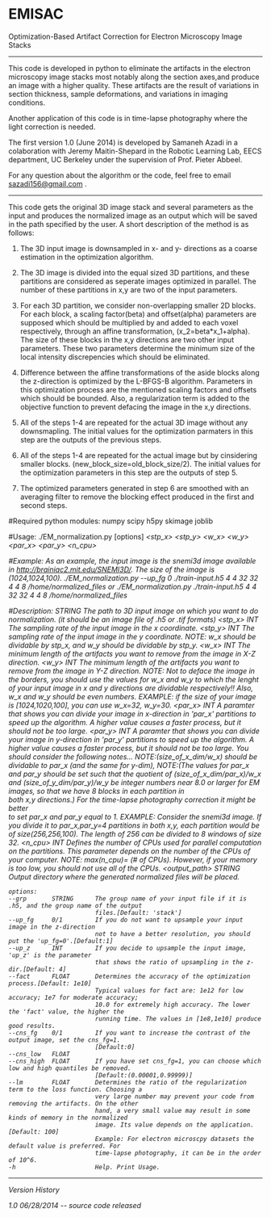 EMISAC
======

Optimization-Based Artifact Correction for Electron Microscopy Image Stacks

---------------------------------------------------------------------------------------------

This code is developed in python to eliminate the artifacts in the electron microscopy image
stacks most notably along the section axes,and produce an image with a higher quality. 
These artifacts are the result of variations in  section thickness, sample deformations,
and variations in imaging conditions.

Another application of this code is in time-lapse photography where the light correction 
is needed.

The first version 1.0 (June 2014) is developed by Samaneh Azadi in a colaboration with 
Jeremy Maitin-Shepard in the Robotic Learning Lab, EECS department, UC Berkeley under the 
supervision of Prof. Pieter Abbeel.

For any question about the algorithm or the code, feel free to email sazadi156@gmail.com .


------------------------------------------------------------------------------------------
This code gets the original 3D image stack and several parameters as the input and produces 
the normalized image as an output which will be saved in the path specified by the user.
A short description of the method is as follows:

1. The 3D input image is downsampled in x- and y- directions as a coarse estimation in the 
optimization algorithm.

2. The 3D image is divided into the equal sized 3D partitions, and these partitions 
are considered as seperate images optimized in parallel. The number of these partitions 
in x,y are two of the input parameters.

3. For each 3D partition, we consider non-overlapping smaller 2D blocks. For each block,
a scaling factor(beta) and offset(alpha) parameters are supposed which should be multiplied
by and added to each voxel respectively, through an affine transformation,
(x_2=beta*x_1+alpha). The size of these blocks in the x,y directions are two other
input parameters. These two parameters determine the minimum size of the local intensity
discrepencies which should be eliminated.
									

4. Difference between the affine transformations of the aside blocks along the z-direction is 
optimized by the L-BFGS-B algorithm. Parameters in this optimization process are the 
mentioned scaling factors and offsets which should be bounded. Also, a regularization
term is added to the objective function to prevent defacing the image in the x,y directions.

5. All of the steps 1-4 are repeated for the actual 3D image without any downsmapling. 
The initial values for the optimization parmaters in this step are the outputs of the 
previous steps.

6. All of the steps 1-4 are repeated for the actual image but by cinsidering smaller blocks.
(new_block_size=old_block_size/2). The initial values for the optimization parameters in this
step are the outputs of step 5.

7. The optimized parameters generated in step 6 are smoothed with an averaging filter 
to remove the blocking effect produced in the first and second steps.

#Required python modules:
	numpy
	scipy
	h5py
	skimage
	joblib
	
#Usage:
	./EM_normalization.py [options] <I> <stp_x> <stp_y> <w_x> <w_y> <par_x> <par_y> <n_cpu> <output-path>
	
#Example:
	As an example, the input image is the snemi3d image available in http://brainiac2.mit.edu/SNEMI3D/.
	The size of the image is (1024,1024,100).
	./EM_normalization.py --up_fg 0 ./train-input.h5 4 4 32 32 4 4 8 /home/normalized_files
	or
	./EM_normalization.py ./train-input.h5 4 4 32 32 4 4 8 /home/normalized_files
	
#Description:
	<I>			STRING		The path to 3D input image on which you want to do normalization.
							(it should be an image file of .h5 or .tif formats)
	<stp_x>		INT 		The sampling rate of the input image in the x coordinate.
	<stp_y>		INT			The sampling rate of the input image in the y coordinate.
							NOTE: w_x should be dividable by stp_x, and w_y should be dividable by stp_y.
	<w_x>		INT			The minimum length of the artifacts you want to remove from the 
							image in X-Z direction.
	<w_y>		INT			The minimum length of the artifacts you want to remove from the
							image in Y-Z direction.
							NOTE: Not to deface the image in the borders, you should use the
							values for w_x and w_y to which the lenght of your input image 
							in x and y directions are dividable respectively!! Also, w_x and w_y
							should be even numbers. 
							EXAMPLE: if the size of your image is [1024,1020,100], 
							you can use w_x=32, w_y=30.
	<par_x>   	INT			A paramter that shows you can divide your image in x-direction in 
							'par_x' partitions to speed up the algorithm.
							A higher value causes a faster process, but it should not be too large. 
	<par_y> 	INT			A paramter that shows you can divide your image in y-direction in 
							'par_y' partitions to speed up the algorithm.
							A higher value causes a faster process, but it should not be too large.
							You should consider the following notes...
							NOTE:(size_of_x_dim/w_x) should be dividable to par_x (and the same for y-dim),
							NOTE:(The values for par_x and par_y should be set such that the quotient of
							(size_of_x_dim/par_x)/w_x and (size_of_y_dim/par_y)/w_y be integer numbers
							near 8.0 or larger for EM images, so that we have 8 blocks in each partition in 						
							both x,y directions.) For the time-lapse photography correction it might be better 					
							to set par_x and par_y equal to 1.
							EXAMPLE: Consider the snemi3d image. If you divide it to par_x,par_y=4 
							partitions in both x,y, each partition would be of size(256,256,100).
							The length of 256 can be divided to 8 windows of size 32.
	<n_cpu>  	INT			Defines the number of CPUs used for parallel computation on the partitions. 
							This parameter depends on the number of the CPUs of your computer.
							NOTE: max(n_cpu)= (# of CPUs). However, if your memory
							is too low, you should not use all of the CPUs.
	<output_path> STRING    Output directory where the generated normalized files will be placed. 


	options:
	--grp		STRING		The group name of your input file if it is .h5, and the group name of the output
							files.[Default: 'stack'] 
	--up_fg		0/1			If you do not want to upsample your input image in the z-direction
							not to have a better resolution, you should put the 'up_fg=0'.[Default:1]
	--up_z		INT			If you decide to upsample the input image, 'up_z' is the parameter
							that shows the ratio of upsampling in the z-dir.[Default: 4]			
	--fact		FLOAT		Determines the accuracy of the optimization process.[Default: 1e10]	
							Typical values for fact are: 1e12 for low accuracy; 1e7 for moderate accuracy; 
							10.0 for extremely high accuracy. The lower the 'fact' value, the higher the 
							running time. The values in [1e8,1e10] produce good results.
	--cns_fg	0/1			If you want to increase the contrast of the output image, set the cns_fg=1.
							[Default:0]
	--cns_low	FLOAT 
	--cns_high	FLOAT		If you have set cns_fg=1, you can choose which low and high quantiles be removed.
							[Default:(0.00001,0.99999)]
	--lm 		FLOAT 		Determines the ratio of the regularization term to the loss function. Choosing a
							very large number may prevent your code from removing the artifacts. On the other
							hand, a very small value may result in some kinds of memory in the normalized
 							image. Its value depends on the application.[Default: 100]
							Example: For electron microscpy datasets the default value is preferred. For 
							time-lapse photography, it can be in the order of 10^6.
	-h						Help. Print Usage.

-------------------------------------------------------------------------------------------------
Version History

1.0 06/28/2014
	-- source code released
	
	
	
	
	
	



